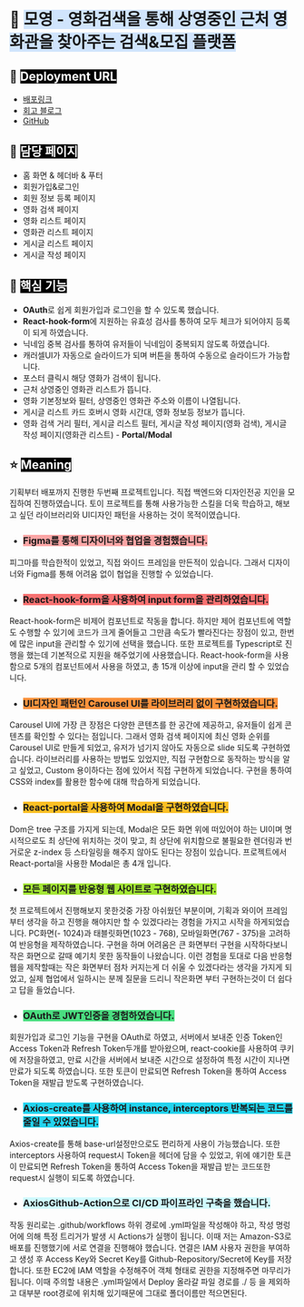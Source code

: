 # 🎥 <span style='background-color:#D0E4FC'>모영 - 영화검색을 통해 상영중인 근처 영화관을 찾아주는 검색&모집 플랫폼

## 🔗 <span style='background-color:black; color:white;'>Deployment URL</span>

- [배포링크](http://moyoung-toy-project.s3-website.ap-northeast-2.amazonaws.com/)
- [회고 블로그](https://velog.io/@lee2302/%ED%94%84%EB%A1%9C%EC%A0%9D%ED%8A%B8-%ED%9A%8C%EA%B3%A0)
- [GitHub](https://github.com/mo-young-organization/moyoung-front)

## 📌 <span style='background-color:black; color:white;'>담당 페이지</span>

- 홈 화면 & 헤더바 & 푸터
- 회원가입&로그인
- 회원 정보 등록 페이지
- 영화 검색 페이지
- 영화 리스트 페이지
- 영화관 리스트 페이지
- 게시글 리스트 페이지
- 게시글 작성 페이지

## 📌 <span style='background-color:black; color:white;'>핵심 기능</span>

- **OAuth**로 쉽게 회원가입과 로그인을 할 수 있도록 했습니다.
- **React-hook-form**에 지원하는 유효성 검사를 통하여 모두 체크가 되어야지 등록이 되게 하였습니다.
- 닉네임 중복 검사를 통하여 유저들이 닉네임이 중복되지 않도록 하였습니다.
- 캐러셀UI가 자동으로 슬라이드가 되며 버튼을 통하여 수동으로 슬라이드가 가능합니다.
- 포스터 클릭시 해당 영화가 검색이 됩니다.
- 근처 상영중인 영화관 리스트가 뜹니다.
- 영화 기본정보와 필터, 상영중인 영화관 주소와 이름이 나열됩니다.
- 게시글 리스트 카드 호버시 영화 시간대, 영화 정보등 정보가 뜹니다.
- 영화 검색 거리 필터, 게시글 리스트 필터, 게시글 작성 페이지(영화 검색), 게시글 작성 페이지(영화관 리스트) - **Portal/Modal**

## ⭐️ <span style='background-color:black; color:white;'>Meaning</span>

기획부터 배포까지 진행한 두번째 프로젝트입니다. 직접 백엔드와 디자인전공 지인을 모집하여 진행하였습니다. 토이 프로젝트를 통해 사용가능한 스킬을 더욱 학습하고, 해보고 싶던 라이브러리와 UI디자인 패턴을 사용하는 것이 목적이였습니다.

- ### <span style='background-color:#fca5a5;'>Figma를 통해 디자이너와 협업을 경험했습니다.

피그마를 학습한적이 있었고, 직접 와이드 프레임을 만든적이 있습니다. 그래서 디자이너와 Figma를 통해 어려움 없이 협업을 진행할 수 있었습니다.

- ### <span style='background-color:#f87171;'>React-hook-form을 사용하여 input form을 관리하였습니다.

React-hook-form은 비제어 컴포넌트로 작동을 합니다. 하지만 제어 컴포넌트에 역할도 수행할 수 있기에 코드가 크게 줄어들고 그만큼 속도가 빨라진다는 장점이 있고, 한번에 많은 input을 관리할 수 있기에 선택을 했습니다. 또한 프로젝트를 Typescript로 진행을 했는데 기본적으로 지원을 해주었기에 사용했습니다. React-hook-form을 사용함으로 5개의 컴포넌트에서 사용을 하였고, 총 15개 이상에 input을 관리 할 수 있었습니다.

- ### <span style='background-color:#fb923c;'>UI디자인 패턴인 Carousel UI를 라이브러리 없이 구현하였습니다.

Carousel UI에 가장 큰 장점은 다양한 콘텐츠를 한 공간에 제공하고, 유저들이 쉽게 콘텐츠를 확인할 수 있다는 점입니다. 그래서 영화 검색 페이지에 최신 영화 순위를 Carousel UI로 만들게 되었고, 유저가 넘기지 않아도 자동으로 slide 되도록 구현하였습니다. 라이브러리를 사용하는 방법도 있었지만, 직접 구현함으로 동작하는 방식을 알고 싶었고, Custom 용이하다는 점에 있어서 직접 구현하게 되었습니다. 구현을 통하여 CSS와 index를 활용한 함수에 대해 학습하게 되었습니다.

- ### <span style='background-color:#fbbf24;'>React-portal을 사용하여 Modal을 구현하였습니다.

Dom은 tree 구조를 가지게 되는데, Modal은 모든 화면 위에 떠있어야 하는 UI이며 명시적으로도 최 상단에 위치하는 것이 맞고, 최 상단에 위치함으로 불필요한 렌더링과 번거로운 z-index 등 스타일링을 해주지 않아도 된다는 장점이 있습니다. 프로젝트에서 React-portal을 사용한 Modal은 총 4개 입니다.

- ### <span style='background-color:#a3e635;'>모든 페이지를 반응형 웹 사이트로 구현하였습니다.

첫 프로젝트에서 진행해보지 못한것중 가장 아쉬웠던 부분이며, 기획과 와이어 프레임 부터 생각을 하고 진행을 해야지만 할 수 있겠다라는 경험을 가지고 시작을 하게되었습니다.
PC화면(- 1024)과 태블릿화면(1023 - 768), 모바일화면(767 - 375)을 고려하여 반응형을 제작하였습니다. 구현을 하며 어려움은 큰 화면부터 구현을 시작하다보니 작은 화면으로 갈때 예기치 못한 동작들이 나왔습니다. 이런 경험을 토대로 다음 반응형 웹을 제작할때는 작은 화면부터 점차 커지는게 더 쉬울 수 있겠다라는 생각을 가지게 되었고, 실제 협업에서 일하시는 분께 질문을 드리니 작은화면 부터 구현하는것이 더 쉽다고 답을 들었습니다.

- ### <span style='background-color:#4ade80;'>OAuth로 JWT인증을 경험하였습니다.

회원가입과 로그인 기능을 구현을 OAuth로 하였고, 서버에서 보내준 인증 Token인 Access Token과 Refresh Token두개를 받아왔으며, react-cookie를 사용하여 쿠키에 저장을하였고, 만료 시간을 서버에서 보내준 시간으로 설정하여 특정 시간이 지나면 만료가 되도록 하였습니다. 또한 토큰이 만료되면 Refresh Token을 통하여 Access Token을 재발급 받도록 구현하였습니다.

- ### <span style='background-color:#22d3ee;'>Axios-create를 사용하여 instance, interceptors 반복되는 코드를 줄일 수 있었습니다.

Axios-create를 통해 base-url설정만으로도 편리하게 사용이 가능했습니다. 또한 interceptors 사용하여 request시 Token을 헤더에 담을 수 있었고, 위에 얘기한 토큰이 만료되면 Refresh Token을 통하여 Access Token을 재발급 받는 코드또한 request시 실행이 되도록 하였습니다.

- ### <span style='background-color:#cffafe;'>AxiosGithub-Action으로 CI/CD 파이프라인 구축을 했습니다.

작동 원리로는 .github/workflows 하위 경로에 .yml파일을 작성해야 하고, 작성 명렁어에 의해 특정 트리거가 발생 시 Actions가 실행이 됩니다. 이때 저는 Amazon-S3로 배포를 진행했기에 서로 연결을 진행해야 했습니다. 연결은 IAM 사용자 권한을 부여하고 생성 후 Access Key와 Secret Key를 Github-Repository/Secret에 Key를 저장합니다. 또한 EC2에 IAM 역할을 수정해주어 객체 형태로 권한을 지정해주면 마무리가 됩니다. 이때 주의할 내용은 .yml파일에서 Deploy 올라갈 파일 경로를 ./ 등 을 제외하고 대부분 root경로에 위치해 있기때문에 그대로 폴더이름만 적으면된다.
